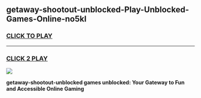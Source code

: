 
## getaway-shootout-unblocked-Play-Unblocked-Games-Online-no5kl
<h3>
<a href="https://premium76.site?title=getaway-shootout-unblocked&ref=25A">CLICK TO PLAY</a></h3>
<hr>

<h3>
<a href="https://premium76.site?title=getaway-shootout-unblocked&ref=25A">CLICK 2 PLAY</a>
  
</h3>

<a href="https://premium76.site?title=getaway-shootout-unblocked&ref=25A"><img src="https://clearcache.store/games.png"></a>


**getaway-shootout-unblocked games unblocked: Your Gateway to Fun and Accessible Online Gaming**
